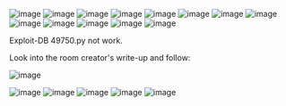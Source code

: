 ![image](https://github.com/user-attachments/assets/4777d674-1326-4166-8029-1b19d41260c4)
![image](https://github.com/user-attachments/assets/225492ff-7a06-4446-a22e-75141d0f1342)
![image](https://github.com/user-attachments/assets/58438912-f5cd-4e33-81e8-6636816f375c)
![image](https://github.com/user-attachments/assets/b67e4c8c-75a0-449f-8c52-9645b9698070)
![image](https://github.com/user-attachments/assets/335d61b9-0b7f-45a1-852f-848981abd008)
![image](https://github.com/user-attachments/assets/da9f5093-3db6-432c-82da-588a0de353b5)
![image](https://github.com/user-attachments/assets/1aecbd55-a122-4337-868a-05a9c7ecd6cc)
![image](https://github.com/user-attachments/assets/2796e7de-71ac-41c1-a123-5e6a93a80b9e)
![image](https://github.com/user-attachments/assets/0a3e02b4-42f8-459f-99df-b7acb3fcec39)
![image](https://github.com/user-attachments/assets/5a29bfbf-43c4-479f-80f7-b9b6b44cb458)
![image](https://github.com/user-attachments/assets/9878a9e8-9192-4ea0-a87f-e9223232cca2)
![image](https://github.com/user-attachments/assets/d9410d7a-fc3f-4e07-9c68-2b049e22dcf3)
![image](https://github.com/user-attachments/assets/d5caaa84-76b0-4400-bb3f-d96b78490dc8)

Exploit-DB 49750.py not work.

Look into the room creator's write-up and follow:

![image](https://github.com/user-attachments/assets/bf89730f-b4ba-4f7a-b034-35a0f18654ac)

![image](https://github.com/user-attachments/assets/a275bfcf-5ad5-41f8-8328-ace8bc23e0c2)
![image](https://github.com/user-attachments/assets/6fc5e8c0-7369-4c49-b7bf-22426cad58e1)
![image](https://github.com/user-attachments/assets/dec34de4-a54a-44d2-89d0-dbceea903d40)
![image](https://github.com/user-attachments/assets/3f88452f-0945-4065-8bc0-297d0d6bc50c)
![image](https://github.com/user-attachments/assets/79bf624f-9360-45be-aa64-8ef9096609ed)
